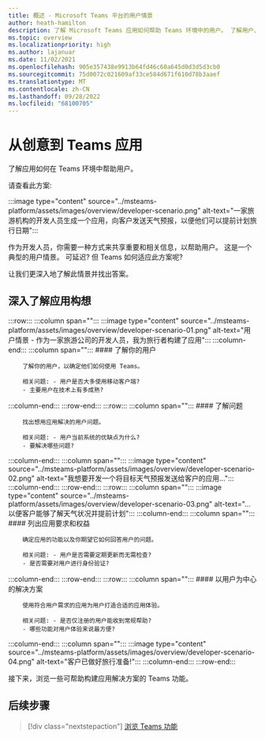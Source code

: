 ```yaml
---
title: 概述 - Microsoft Teams 平台的用户情景
author: heath-hamilton
description: 了解 Microsoft Teams 应用如何帮助 Teams 环境中的用户。 了解用户、问题、应用要求、权益和以用户为中心的解决方案。
ms.topic: overview
ms.localizationpriority: high
ms.author: lajanuar
ms.date: 11/02/2021
ms.openlocfilehash: 905e357438e9913b64fd46c60a645d0d3d5d3cb0
ms.sourcegitcommit: 75d0072c021609af33ce584d671f610d78b3aaef
ms.translationtype: MT
ms.contentlocale: zh-CN
ms.lasthandoff: 09/28/2022
ms.locfileid: "68100705"
---
```

# <a name="from-ideas-to-teams-app"></a>从创意到 Teams 应用

了解应用如何在 Teams 环境中帮助用户。

请查看此方案:

:::image type="content" source="../msteams-platform/assets/images/overview/developer-scenario.png" alt-text="一家旅游机构的开发人员生成一个应用，向客户发送天气预报，以便他们可以提前计划旅行日期":::

作为开发人员，你需要一种方式来共享重要和相关信息，以帮助用户。 这是一个典型的用户情景。 可延迟? 但 Teams 如何适应此方案呢?

让我们更深入地了解此情景并找出答案。

## <a name="delve-into-app-ideation"></a>深入了解应用构想

:::row:::
   :::column span="":::
      :::image type="content" source="../msteams-platform/assets/images/overview/developer-scenario-01.png" alt-text="用户情景 - 作为一家旅游公司的开发人员，我为旅行者构建了应用":::
   :::column-end:::
   :::column span="":::
      #### <a name="understand-your-user"></a>了解你的用户

        了解你的用户，以确定他们如何使用 Teams。 
        
        相关问题: - 用户是否大多使用移动客户端?
        - 主要用户在技术上有多成熟?
   :::column-end:::
:::row-end:::
:::row:::
   :::column span="":::
      #### <a name="understand-the-problem"></a>了解问题

        找出想用应用解决的用户问题。 

        相关问题: - 用户当前系统的优缺点为什么?
        - 要解决哪些问题?
   :::column-end:::
   :::column span="":::
       :::image type="content" source="../msteams-platform/assets/images/overview/developer-scenario-02.png" alt-text="我想要开发一个将目标天气预报发送给客户的应用...":::
   :::column-end:::
:::row-end:::
:::row:::
   :::column span="":::
      :::image type="content" source="../msteams-platform/assets/images/overview/developer-scenario-03.png" alt-text="...以便客户能够了解天气状况并提前计划":::
   :::column-end:::
   :::column span="":::
      #### <a name="list-app-requirements-and-benefits"></a>列出应用要求和权益

        确定应用的功能以及你期望它如何回答用户的问题。 

        相关问题: - 用户是否需要定期更新而无需检查?
        - 是否需要对用户进行身份验证?
   :::column-end:::
:::row-end:::
:::row:::
   :::column span="":::
      #### <a name="user-centric-solution"></a>以用户为中心的解决方案

        使用符合用户需求的应用为用户打造合适的应用体验。 

        相关问题: - 是否仅注册的用户能收到常规帮助?
        - 哪些功能对用户体验来说最方便?
   :::column-end:::
   :::column span="":::
       :::image type="content" source="../msteams-platform/assets/images/overview/developer-scenario-04.png" alt-text="客户已做好旅行准备!":::
   :::column-end:::
:::row-end:::

接下来，浏览一些可帮助构建应用解决方案的 Teams 功能。

## <a name="next-step"></a>后续步骤

> [!div class="nextstepaction"]
> [浏览 Teams 功能](overview-explore.md)
